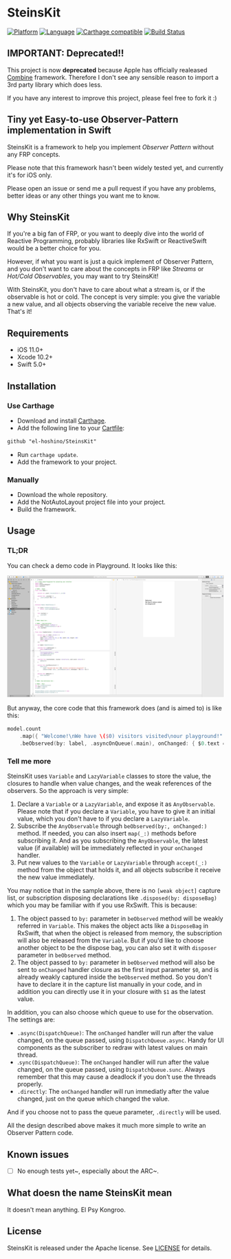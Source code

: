# SteinsKit

[![Platform](https://img.shields.io/badge/platform-ios-blue.svg?style=flat)](https://developer.apple.com/iphone/index.action)
[![Language](https://img.shields.io/badge/language-swift-brightgreen.svg?style=flat)](https://developer.apple.com/swift)
[![Carthage compatible](https://img.shields.io/badge/Carthage-compatible-4BC51D.svg?style=flat)](https://github.com/Carthage/Carthage)
[![Build Status](https://app.bitrise.io/app/5d9a1b8ef5e4230d/status.svg?token=PDEnNmSYIJEMP3qHM6A4Pg&branch=master)](https://app.bitrise.io/app/5d9a1b8ef5e4230d)

## IMPORTANT: Deprecated!!

This project is now **deprecated** because Apple has officially realeased [Combine](https://developer.apple.com/documentation/combine) framework. Therefore I don't see any sensible reason to import a 3rd party library which does less.

If you have any interest to improve this project, please feel free to fork it :)

## Tiny yet Easy-to-use Observer-Pattern implementation in Swift 

SteinsKit is a framework to help you implement *Observer Pattern* without any FRP concepts.

Please note that this framework hasn't been widely tested yet, and currently it's for iOS only.

Please open an issue or send me a pull request if you have any problems, better ideas or any other things you want me to know.

## Why SteinsKit

If you're a big fan of FRP, or you want to deeply dive into the world of Reactive Programming, probably libraries like RxSwift or ReactiveSwift would be a better choice for you.

However, if what you want is just a quick implement of Observer Pattern, and you don't want to care about the concepts in FRP like *Streams* or *Hot/Cold Observables*, you may want to try SteinsKit!

With SteinsKit, you don't have to care about what a stream is, or if the observable is hot or cold. The concept is very simple: you give the variable a new value, and all objects observing the variable receive the new value. That's it!

## Requirements

- iOS 11.0+
- Xcode 10.2+
- Swift 5.0+

## Installation

### Use Carthage

- Download and install [Carthage](https://github.com/Carthage/Carthage#installing-carthage).
- Add the following line to your [Cartfile](https://github.com/Carthage/Carthage/blob/master/Documentation/Artifacts.md#cartfile):

```txt
github "el-hoshino/SteinsKit"
```

- Run `carthage update`.
- Add the framework to your project.

### Manually

- Download the whole repository.
- Add the NotAutoLayout project file into your project.
- Build the framework.

## Usage

### TL;DR

You can check a demo code in Playground. It looks like this:

![screenshot](README_Resource/PlaygroundSample.png)

But anyway, the core code that this framework does (and is aimed to) is like this:

```swift
model.count
    .map({ "Welcome!\nWe have \($0) visitors visited\nour playground!" })
    .beObserved(by: label, .asyncOnQueue(.main), onChanged: { $0.text = $1 })
```

### Tell me more

SteinsKit uses `Variable` and `LazyVariable` classes to store the value, the closures to handle when value changes, and the weak references of the observers. So the approach is very simple:

1. Declare a `Variable` or a `LazyVariable`, and expose it as `AnyObservable`. Please note that if you declare a `Variable`, you have to give it an initial value, which you don't have to if you declare a `LazyVariable`.
2. Subscribe the `AnyObservable` through `beObserved(by:, onChanged:)` method. If needed, you can also insert `map(_:)` methods before subscribing it. And as you subscribing the `AnyObservable`, the latest value (if available) will be immediately reflected in your `onChanged` handler.
3. Put new values to the `Variable` or `LazyVariable` through `accept(_:)` method from the object that holds it, and all objects subscribe it receive the new value immediately.

You may notice that in the sample above, there is no `[weak object]` capture list, or subscription disposing declarations like `.disposed(by: disposeBag)` which you may be familiar with if you use RxSwift. This is because:

1. The object passed to `by:` parameter in `beObserved` method will be weakly referred in `Variable`. This makes the object acts like a `DisposeBag` in RxSwift, that when the object is released from memory, the subscription will also be released from the `Variable`. But if you'd like to choose another object to be the dispose bag, you can also set it with `disposer` parameter in `beObserved` method.
2. The object passed to `by:` parameter in `beObserved` method will also be sent to `onChanged` handler closure as the first input parameter `$0`, and is already weakly captured inside the `beObserved` method. So you don't have to declare it in the capture list manually in your code, and in addition you can directly use it in your closure with `$1` as the latest value.

In addition, you can also choose which queue to use for the observation. The settings are:

- `.async(DispatchQueue)`: The `onChanged` handler will run after the value changed, on the queue passed, using `DispatchQueue.async`. Handy for UI components as the subscriber to redraw with latest values on main thread.
- .`sync(DispatchQueue)`: The `onChanged` handler will run after the value changed, on the queue passed, using `DispatchQueue.sunc`. Always remember that this may cause a deadlock if you don't use the threads properly.
- `.directly`: The `onChanged` handler will run immediatly after the value changed, just on the queue which changed the value.

And if you choose not to pass the queue parameter, `.directly` will be used.

All the design described above makes it much more simple to write an Observer Pattern code.

## Known issues

- [ ] No enough tests yet~, especially about the ARC~.

## What doesn the name SteinsKit mean

It doesn't mean anything. El Psy Kongroo.

## License

SteinsKit is released under the Apache license. See [LICENSE](LICENSE) for details.

